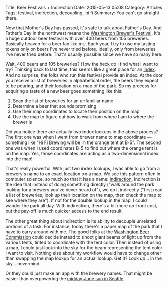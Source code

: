 Title: Beer Festivals + Indirection
Date: 2015-05-13 05:08
Category: Articles
Tags: festival, indirection, decoupling, hi fi
Summary: You can't go straight there.

Now that Mother's Day has passed, it's safe to talk about Father's Day. And Father's Day in the northwest means the [Washington Brewer's Festival](http://washingtonbeer.com/festivals/washington-brewers-festival.php). It's a huge outdoor beer festival with over 400 beers from 105 breweries. Basically heaven for a beer fan like me. Each year, I try to use my tasting tokens only on beers I've never tried before. Ideally, only from breweries I've never tried before. That's usually possible since we have so many here.

Wait, 400 beers and 105 breweries? How the heck do I find what I want to try? Thinking back to last time, this seems like a great place for an [index]({filename}/2015-bjcp-guidelines.md). And no surprise, the folks who run this festival provide an index. At the door you receive a list of breweries in alphabetical order, the beers they expect to be pouring, and their location on a map of the park. So my process for acquiring a taste of a new beer goes something like this:

1. Scan the list of breweries for an unfamiliar name
2. Determine a beer that sounds promising
3. Use their map coordinates to locate their position on the map
4. Use the map to figure out how to walk from where I am to where the brewer is

Did you notice there are actually two index lookups in the above process? The first one was when I went from brewer name to map coordinate &mdash; something like "[Hi Fi Brewing](http://www.hifibrewing.com) will be in the orange tent at B-5". The second one was when I used coordinates B-5 to find out where the orange tent is on the map. Yes, those coordinates are acting as a two-dimensional index into the map!

That's really powerful. With just two index lookups, I was able to go from a brewery's name to an exact location on a map. We see this pattern often in computer science, so much so that it has a name: [Indirection](http://en.wikipedia.org/wiki/Indirection). Indirection is the idea that instead of doing something directly ("walk around the park looking for a brewery you've never heard of"), we do it indirectly ("first read a list of breweries, look up their location on the map, then check the map to see where they are"). If not for the double lookup in the map, I could wander the park all day. With indirection, there's a bit more up-front cost, but the pay-off is much quicker access to the end result.

The other great thing about indirection is its ability to decouple unrelated portions of a task. For instance, today there's a paper map of the park that I have to carry around with me. The good folks at the [Washington Beer Commission](http://washingtonbeer.com/) could decide instead to shoot giant beams of light up from the various tents, tinted to coordinate with the tent color. Then instead of using a map, I could just look into the sky for the beam representing the tent color I want to visit. Nothing else about my workflow would have to change other than swapping the map lookup for an actual lookup. Get it? Look *up*... in the sky... nevermind.

Or they could just make an app with the brewery names. That might be easier than overpowering the [midday June sun in Seattle](https://www.flickr.com/photos/emma_daly/4425625426/).